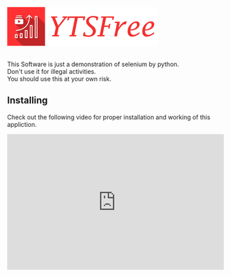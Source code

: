 
<img src="https://github.com/Jinoy-Varghese/YTSubFree/blob/main/assets/yts_logo.png" />
<br />
<br />


This Software is just a demonstration of selenium by python. <br />
Don't use it for illegal activities. <br />
You should use this at your own risk. <br />

<h2>Installing</h2>

Check out the following video for proper installation and working of this appliction.

<iframe width="100%" height="315" src="https://www.youtube.com/embed/ZdVOkrbkmTk?autoplay=1&mute=1" title="YouTube video player" frameborder="0" allow="accelerometer; autoplay; clipboard-write; encrypted-media; gyroscope; picture-in-picture" allowfullscreen></iframe>


